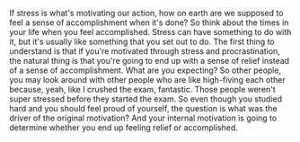  If stress is what's motivating our action, how on earth are we supposed to feel a sense of accomplishment when it's done? So think about the times in your life when you feel accomplished. Stress can have something to do with it, but it's usually like something that you set out to do. The first thing to understand is that if you're motivated through stress and procrastination, the natural thing is that you're going to end up with a sense of relief instead of a sense of accomplishment. What are you expecting? So other people, you may look around with other people who are like high-fiving each other because, yeah, like I crushed the exam, fantastic. Those people weren't super stressed before they started the exam. So even though you studied hard and you should feel proud of yourself, the question is what was the driver of the original motivation? And your internal motivation is going to determine whether you end up feeling relief or accomplished.